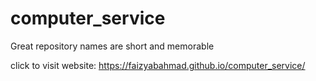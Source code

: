 # computer_service
Great repository names are short and memorable


click to visit website: https://faizyabahmad.github.io/computer_service/
